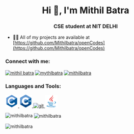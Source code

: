 <h1 align="center">Hi 👋, I'm Mithil Batra</h1>
<h3 align="center">CSE student at NIT DELHI</h3>

- 👨‍💻 All of my projects are available at [https://github.com/Mithilbatra/openCodes](https://github.com/Mithilbatra/openCodes)

<h3 align="left">Connect with me:</h3>
<p align="left">
<a href="https://linkedin.com/in/mithil batra" target="blank"><img align="center" src="https://raw.githubusercontent.com/rahuldkjain/github-profile-readme-generator/master/src/images/icons/Social/linked-in-alt.svg" alt="mithil batra" height="30" width="40" /></a>
<a href="https://instagram.com/mythlbatra" target="blank"><img align="center" src="https://raw.githubusercontent.com/rahuldkjain/github-profile-readme-generator/master/src/images/icons/Social/instagram.svg" alt="mythlbatra" height="30" width="40" /></a>
<a href="https://www.leetcode.com/mithilbatra" target="blank"><img align="center" src="https://raw.githubusercontent.com/rahuldkjain/github-profile-readme-generator/master/src/images/icons/Social/leet-code.svg" alt="mithilbatra" height="30" width="40" /></a>
</p>

<h3 align="left">Languages and Tools:</h3>
<p align="left"> <a href="https://www.cprogramming.com/" target="_blank" rel="noreferrer"> <img src="https://raw.githubusercontent.com/devicons/devicon/master/icons/c/c-original.svg" alt="c" width="40" height="40"/> </a> <a href="https://www.w3schools.com/cpp/" target="_blank" rel="noreferrer"> <img src="https://raw.githubusercontent.com/devicons/devicon/master/icons/cplusplus/cplusplus-original.svg" alt="cplusplus" width="40" height="40"/> </a> <a href="https://git-scm.com/" target="_blank" rel="noreferrer"> <img src="https://www.vectorlogo.zone/logos/git-scm/git-scm-icon.svg" alt="git" width="40" height="40"/> </a> <a href="https://www.java.com" target="_blank" rel="noreferrer"> <img src="https://raw.githubusercontent.com/devicons/devicon/master/icons/java/java-original.svg" alt="java" width="40" height="40"/> </a> </p>

<p><img align="left" src="https://github-readme-stats.vercel.app/api/top-langs?username=mithilbatra&show_icons=true&locale=en&layout=compact" alt="mithilbatra" /></p>

<p>&nbsp;<img align="center" src="https://github-readme-stats.vercel.app/api?username=mithilbatra&show_icons=true&locale=en" alt="mithilbatra" /></p>

<p><img align="center" src="https://github-readme-streak-stats.herokuapp.com/?user=mithilbatra&" alt="mithilbatra" /></p>
